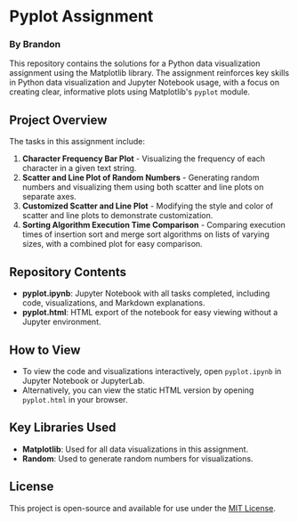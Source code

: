 # Pyplot Assignment

### By Brandon 

This repository contains the solutions for a Python data visualization assignment using the Matplotlib library. The assignment reinforces key skills in Python data visualization and Jupyter Notebook usage, with a focus on creating clear, informative plots using Matplotlib's `pyplot` module.

## Project Overview

The tasks in this assignment include:
1. **Character Frequency Bar Plot** - Visualizing the frequency of each character in a given text string.
2. **Scatter and Line Plot of Random Numbers** - Generating random numbers and visualizing them using both scatter and line plots on separate axes.
3. **Customized Scatter and Line Plot** - Modifying the style and color of scatter and line plots to demonstrate customization.
4. **Sorting Algorithm Execution Time Comparison** - Comparing execution times of insertion sort and merge sort algorithms on lists of varying sizes, with a combined plot for easy comparison.

## Repository Contents

- **pyplot.ipynb**: Jupyter Notebook with all tasks completed, including code, visualizations, and Markdown explanations.
- **pyplot.html**: HTML export of the notebook for easy viewing without a Jupyter environment.

## How to View

- To view the code and visualizations interactively, open `pyplot.ipynb` in Jupyter Notebook or JupyterLab.
- Alternatively, you can view the static HTML version by opening `pyplot.html` in your browser.

## Key Libraries Used

- **Matplotlib**: Used for all data visualizations in this assignment.
- **Random**: Used to generate random numbers for visualizations.

## License

This project is open-source and available for use under the [MIT License](LICENSE).

